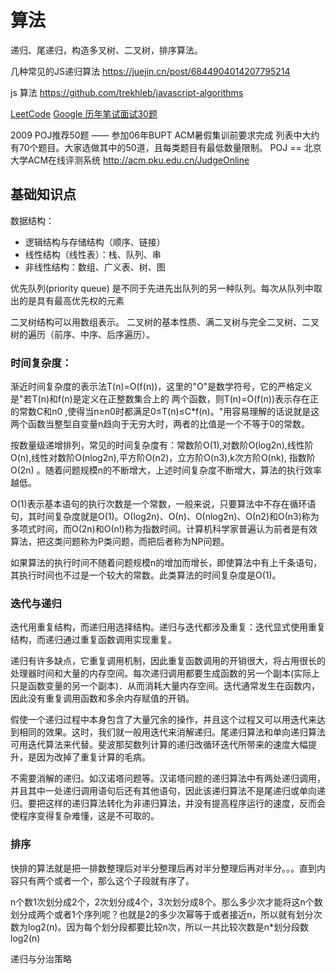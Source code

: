 
# 算法
递归、尾递归，构造多叉树、二叉树，排序算法。

几种常见的JS递归算法 https://juejin.cn/post/6844904014207795214

js 算法 https://github.com/trekhleb/javascript-algorithms

[LeetCode](https://leetcode.com/)
[Google 历年笔试面试30题](http://ask.julyedu.com/question/447)

2009 POJ推荐50题 —— 参加06年BUPT ACM暑假集训前要求完成 列表中大约有70个题目。大家选做其中的50道，且每类题目有最低数量限制。 POJ == 北京大学ACM在线评测系统 http://acm.pku.edu.cn/JudgeOnline

## 基础知识点

数据结构：
- 逻辑结构与存储结构（顺序、链接）
- 线性结构（线性表）：栈、队列、串
- 非线性结构：数组、广义表、树、图

优先队列(priority queue) 是不同于先进先出队列的另一种队列。每次从队列中取出的是具有最高优先权的元素

二叉树结构可以用数组表示。
二叉树的基本性质、满二叉树与完全二叉树、二叉树的遍历（前序、中序、后序遍历）。

### 时间复杂度：

渐近时间复杂度的表示法T(n)=O(f(n))，这里的"O"是数学符号，它的严格定义是"若T(n)和f(n)是定义在正整数集合上的 两个函数，则T(n)=O(f(n))表示存在正的常数C和n0 ,使得当n≥n0时都满足0≤T(n)≤C*f(n)。"用容易理解的话说就是这两个函数当整型自变量n趋向于无穷大时，两者的比值是一个不等于0的常数。

按数量级递增排列，常见的时间复杂度有：常数阶O(1),对数阶O(log2n),线性阶O(n),线性对数阶O(nlog2n),平方阶O(n2)，立方阶O(n3),k次方阶O(nk), 指数阶O(2n) 。随着问题规模n的不断增大，上述时间复杂度不断增大，算法的执行效率越低。

Ο(1)表示基本语句的执行次数是一个常数，一般来说，只要算法中不存在循环语句，其时间复杂度就是Ο(1)。Ο(log2n)、Ο(n)、Ο(nlog2n)、Ο(n2)和Ο(n3)称为多项式时间，而Ο(2n)和Ο(n!)称为指数时间。计算机科学家普遍认为前者是有效算法，把这类问题称为P类问题，而把后者称为NP问题。

如果算法的执行时间不随着问题规模n的增加而增长，即使算法中有上千条语句，其执行时间也不过是一个较大的常数。此类算法的时间复杂度是O(1)。

### 迭代与递归

迭代用重复结构，而递归用选择结构。递归与迭代都涉及重复：迭代显式使用重复结构，而递归通过重复函数调用实现重复。

递归有许多缺点，它重复调用机制，因此重复函数调用的开销很大，将占用很长的处理器时间和大量的内存空间。每次递归调用都要生成函数的另一个副本(实际上只是函数变量的另一个副本)．从而消耗大量内存空间。迭代通常发生在函数内，因此没有重复调用函数和多余内存赋值的开销。

假使一个递归过程中本身包含了大量冗余的操作，并且这个过程又可以用迭代来达到相同的效果。这时，我们就一般用迭代来消解递归。尾递归算法和单向递归算法可用迭代算法来代替。斐波那契数列计算的递归改循环迭代所带来的速度大幅提升，是因为改掉了重复计算的毛病。

不需要消解的递归。如汉诺塔问题等。汉诺塔问题的递归算法中有两处递归调用，并且其中一处递归调用语句后还有其他语句，因此该递归算法不是尾递归或单向递归。要把这样的递归算法转化为非递归算法，并没有提高程序运行的速度，反而会使程序变得复杂难懂，这是不可取的。

### 排序

快排的算法就是把一排数整理后对半分整理后再对半分整理后再对半分。。。直到内容只有两个或者一个，那么这个子段就有序了。

n个数1次划分成2个，2次划分成4个，3次划分成8个。那么多少次才能将这n个数划分成两个或者1个序列呢？也就是2的多少次幂等于或者接近n，所以就有划分次数为log2(n)。因为每个划分段都要比较n次，所以一共比较次数是n*划分段数log2(n)

递归与分治策略
